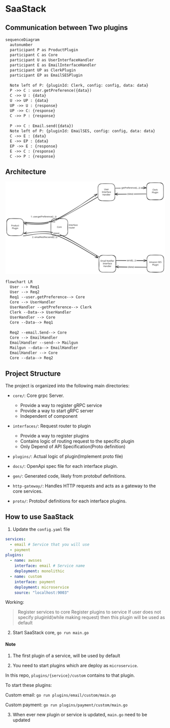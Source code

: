 # SaaStack

## Communication between Two plugins

```mermaid
sequenceDiagram
  autonumber
  participant P as ProductPlugin
  participant C as Core
  participant U as UserInterfaceHandler
  participant E as EmailInterfaceHandler
  participant UP as ClerkPlugin
  participant EP as EmailSESPlugin

  Note left of P: {pluginId: Clerk, config: config, data: data}
  P ->> C : user.getPreference({data})
  C ->> U : {data}
  U ->> UP : {data}
  UP ->> U : {response}
  UP ->> C: {response}
  C ->> P : {response}

  P ->> C : Email.send({data})
  Note left of P: {pluginId: EmailSES, config: config, data: data}
  C ->> E : {data}
  E ->> EP : {data}
  EP ->> E : {response}
  E ->> C : {response}
  C ->> P : {response}
```

## Architecture

![SaaStack Architecture](./docs/public/architechture.svg)

```mermaid
flowchart LR
  User --> Req1
  User --> Req2
  Req1 --user.getPreference--> Core
  Core --> UserHandler
  UserHandler --getPreference--> Clerk
  Clerk --Data--> UserHandler
  UserHandler --> Core
  Core --Data--> Req1

  Req2 --email.Send--> Core
  Core --> EmailHandler
  EmailHandler --send--> Mailgun
  Mailgun --data--> EmailHandler
  EmailHandler --> Core
  Core --data--> Req2
```

## Project Structure

The project is organized into the following main directories:

- `core/`: Core grpc Server.

  - Provide a way to register gRPC service
  - Provide a way to start gRPC server
  - Independent of component

- `interfaces/`: Request router to plugin

  - Provide a way to register plugins
  - Contains logic of routing request to the specific plugin
  - Only Depend of API Specification(Proto definition)

- `plugins/`: Actual logic of plugin(Implement proto file)

- `docs/`: OpenApi spec file for each interface plugin.

- `gen/`: Generated code, likely from protobuf definitions.

- `http-gateway/`: Handles HTTP requests and acts as a gateway to the core services.

- `proto/`: Protobuf definitions for each interface plugins.

## How to use SaaStack

1. Update the `config.yaml` file

```yaml
services:
  - email # Service that you will use
  - payment
plugins:
  - name: awsses
    interface: email # Service name
    deployment: monolithic
  - name: custom
    interface: payment
    deployment: microservice
    source: "localhost:9003"
```

Working:

> Register services to core
> Register plugins to service
> If user does not specify pluginId(while making request) then this plugin will be used as default

2. Start SaaStack core, `go run main.go`

#### Note

1. The first plugin of a service, will be used by default

2. You need to start plugins which are deploy as `microservice`.

In this repo, `plugins/{service}/custom` contains to that plugin.

To start these plugins:

Custom email: `go run plugins/email/custom/main.go`

Custom payment: `go run plugins/payment/custom/main.go`

3. When ever new plugin or service is updated, `main.go` need to be updated

